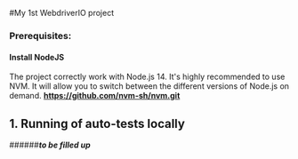 #My 1st WebdriverIO project
### Prerequisites:
#### Install NodeJS
The project correctly work with Node.js 14. 
It's highly recommended to use NVM. It will allow you to switch between the different versions of Node.js on demand.
**https://github.com/nvm-sh/nvm.git**

## 1. Running of auto-tests locally
######***to be filled up***